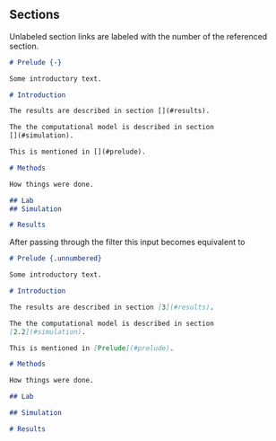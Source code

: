 ## Sections

Unlabeled section links are labeled with the number of the referenced
section.

``` markdown {#input}
# Prelude {-}

Some introductory text.

# Introduction

The results are described in section [](#results).

The the computational model is described in section
[](#simulation).

This is mentioned in [](#prelude).

# Methods

How things were done.

## Lab
## Simulation

# Results
```

After passing through the filter this input becomes equivalent to

``` markdown {#output}
# Prelude {.unnumbered}

Some introductory text.

# Introduction

The results are described in section [3](#results).

The the computational model is described in section
[2.2](#simulation).

This is mentioned in [Prelude](#prelude).

# Methods

How things were done.

## Lab

## Simulation

# Results
```
